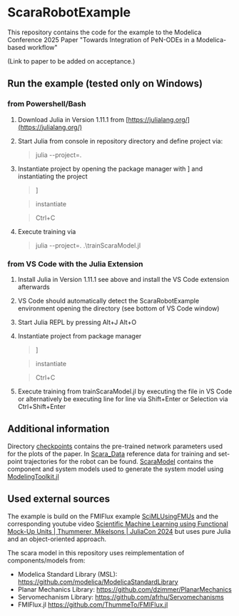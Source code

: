 # ScaraRobotExample

This repository contains the code for the example to the Modelica Conference 2025 Paper "Towards Integration of PeN-ODEs in a Modelica-based workflow"

(Link to paper to be added on acceptance.)


## Run the example (tested only on Windows)
### from Powershell/Bash
1. Download Julia in Version 1.11.1 from [https://julialang.org/](https://julialang.org/)
2. Start Julia from console in repository directory and define project via:
    > julia --project=.
3. Instantiate project by opening the package manager with ] and instantiating the project
    > ]

    > instantiate
    
    > Ctrl+C

4. Execute training via
    > julia --project=. .\trainScaraModel.jl



### from VS Code with the Julia Extension
1. Install Julia in Version 1.11.1 see above and install the VS Code extension afterwards
2. VS Code should automatically detect the ScaraRobotExample environment opening the directory (see bottom of VS Code window)
3. Start Julia REPL by pressing Alt+J Alt+O
4. Instantiate project from package manager
    > ]

    > instantiate

    > Ctrl+C
5. Execute training from trainScaraModel.jl by executing the file in VS Code or alternatively be executing line for line via Shift+Enter or Selection via Ctrl+Shift+Enter


## Additional information

Directory [checkpoints](https://github.com/AndreasHofmann217/ScaraRobotExample/tree/main/checkpoints) contains the pre-trained network parameters used for the plots of the paper. In [Scara_Data](https://github.com/AndreasHofmann217/ScaraRobotExample/tree/main/Scara_Data) reference data for training and set-point trajectories for the robot can be found. [ScaraModel](https://github.com/AndreasHofmann217/ScaraRobotExample/tree/main/ScaraModel) contains the component and system models used to generate the system model using [ModelingToolkit.jl](https://github.com/SciML/ModelingToolkit.jl)


## Used external sources
The example is build on the FMIFlux example [SciMLUsingFMUs](https://github.com/ThummeTo/FMIFlux.jl/tree/main/examples/pluto-src/SciMLUsingFMUs) and the corresponding youtube video [Scientific Machine Learning using Functional Mock-Up Units | Thummerer, Mikelsons | JuliaCon 2024](https://www.youtube.com/watch?v=sQ2MXSswrSo) but uses pure Julia and an object-oriented approach.

The scara model in this repository uses reimplementation of components/models from:
- Modelica Standard Library (MSL): https://github.com/modelica/ModelicaStandardLibrary
- Planar Mechanics Library: https://github.com/dzimmer/PlanarMechanics
- Servomechanism Library: https://github.com/afrhu/Servomechanisms
- FMIFlux.jl https://github.com/ThummeTo/FMIFlux.jl
